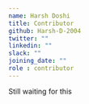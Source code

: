 ```yaml
---
name: Harsh Doshi
title: Contributor
github: Harsh-D-2004
twitter: ""
linkedin: ""
slack: ""
joining_date: ""
role : contributor
---
```


Still waiting for this
